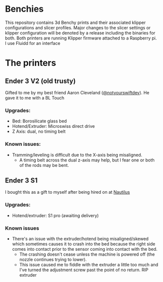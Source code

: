 # Benchies
This repository contains 3d Benchy prints and their associated klipper configurations and slicer profiles. Major changes to
the slicer settings or klipper configuration will be denoted by a release including the binaries for both. 
Both printers are running Klipper firmware attached to a Raspberry pi. I use Fluidd for an interface

# The printers

## Ender 3 V2 (old trusty)
Gifted to me by my best friend Aaron Cleveland ([@notyourswiftdev](https://github.com/notyourswiftdev)). He gave it to me with a BL Touch

### Upgrades:
- Bed: Borosilicate glass bed
- Hotend/Extruder: Microswiss direct drive
- Z Axis: dual, no timing belt

### Known issues:
- Tramming/leveling is difficult due to the X-axis being misaligned. 
  - A timing belt across the dual z-axis may help, but I fear one or both of the rods may be bent.

## Ender 3 S1
I bought this as a gift to myself after being hired on at [Nautilus](https://github.com/nlsinc)

### Upgrades:
- Hotend/extruder: S1 pro (awaiting delivery)

### Known issues
- There's an issue with the extruder/hotend being misaligned/skewed which sometimes causes it to crash into the bed because the right side comes into contact 
prior to the sensor coming into contact with the bed.
  - The crashing doesn't cease unless the machine is powered off (the nozzle continues trying to lower). 
  - This issue caused me to fiddle with the extruder a little too much and I've turned the adjustment screw past the point of no return. RIP extruder
